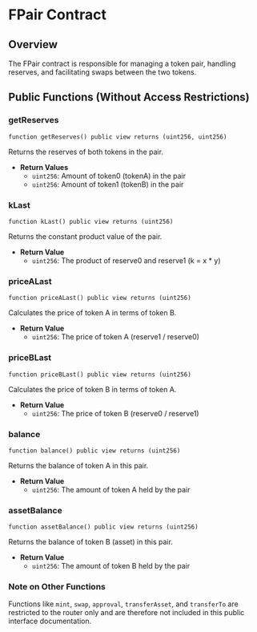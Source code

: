 # FPair Contract

## Overview
The FPair contract is responsible for managing a token pair, handling reserves, and facilitating swaps between the two tokens.

## Public Functions (Without Access Restrictions)

### getReserves
```solidity
function getReserves() public view returns (uint256, uint256)
```
Returns the reserves of both tokens in the pair.
- **Return Values**
  - `uint256`: Amount of token0 (tokenA) in the pair
  - `uint256`: Amount of token1 (tokenB) in the pair

### kLast
```solidity
function kLast() public view returns (uint256)
```
Returns the constant product value of the pair.
- **Return Value**
  - `uint256`: The product of reserve0 and reserve1 (k = x * y)

### priceALast
```solidity
function priceALast() public view returns (uint256)
```
Calculates the price of token A in terms of token B.
- **Return Value**
  - `uint256`: The price of token A (reserve1 / reserve0)

### priceBLast
```solidity
function priceBLast() public view returns (uint256)
```
Calculates the price of token B in terms of token A.
- **Return Value**
  - `uint256`: The price of token B (reserve0 / reserve1)

### balance
```solidity
function balance() public view returns (uint256)
```
Returns the balance of token A in this pair.
- **Return Value**
  - `uint256`: The amount of token A held by the pair

### assetBalance
```solidity
function assetBalance() public view returns (uint256)
```
Returns the balance of token B (asset) in this pair.
- **Return Value**
  - `uint256`: The amount of token B held by the pair

### Note on Other Functions
Functions like `mint`, `swap`, `approval`, `transferAsset`, and `transferTo` are restricted to the router only and are therefore not included in this public interface documentation.
